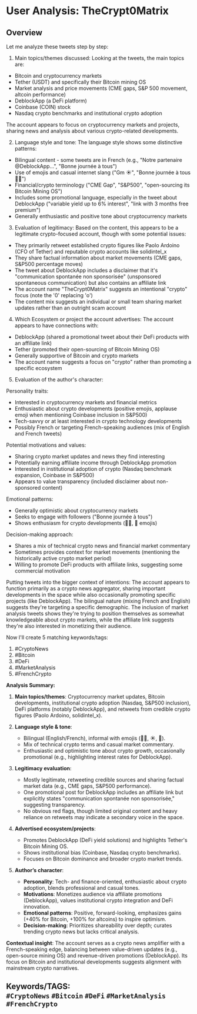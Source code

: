 # User Analysis: TheCrypt0Matrix

## Overview

<think>
Let me analyze these tweets step by step:

1. Main topics/themes discussed:
Looking at the tweets, the main topics are:
- Bitcoin and cryptocurrency markets
- Tether (USDT) and specifically their Bitcoin mining OS
- Market analysis and price movements (CME gaps, S&P 500 movement, altcoin performance)
- DeblockApp (a DeFi platform)
- Coinbase (COIN) stock
- Nasdaq crypto benchmarks and institutional crypto adoption

The account appears to focus on cryptocurrency markets and projects, sharing news and analysis about various crypto-related developments.

2. Language style and tone:
The language style shows some distinctive patterns:
- Bilingual content - some tweets are in French (e.g., "Notre partenaire @DeblockApp...", "Bonne journée à tous")
- Use of emojis and casual internet slang ("Gm ☀️", "Bonne journée à tous 🙌🏻")
- Financial/crypto terminology ("CME Gap", "S&P500", "open-sourcing its Bitcoin Mining OS")
- Includes some promotional language, especially in the tweet about DeblockApp ("variable yield up to 6% interest", "link with 3 months free premium")
- Generally enthusiastic and positive tone about cryptocurrency markets

3. Evaluation of legitimacy:
Based on the content, this appears to be a legitimate crypto-focused account, though with some potential issues:
- They primarily retweet established crypto figures like Paolo Ardoino (CFO of Tether) and reputable crypto accounts like solidintel_x
- They share factual information about market movements (CME gaps, S&P500 percentage moves)
- The tweet about DeblockApp includes a disclaimer that it's "communication spontanée non sponsorisée" (unsponsored spontaneous communication) but also contains an affiliate link
- The account name "TheCrypt0Matrix" suggests an intentional "crypto" focus (note the '0' replacing 'o')
- The content mix suggests an individual or small team sharing market updates rather than an outright scam account

4. Which Ecosystem or project the account advertises:
The account appears to have connections with:
- DeblockApp (shared a promotional tweet about their DeFi products with an affiliate link)
- Tether (promoted their open-sourcing of Bitcoin Mining OS)
- Generally supportive of Bitcoin and crypto markets
- The account name suggests a focus on "crypto" rather than promoting a specific ecosystem

5. Evaluation of the author's character:

Personality traits:
- Interested in cryptocurrency markets and financial metrics
- Enthusiastic about crypto developments (positive emojis, applause emoji when mentioning Coinbase inclusion in S&P500)
- Tech-savvy or at least interested in crypto technology developments
- Possibly French or targeting French-speaking audiences (mix of English and French tweets)

Potential motivations and values:
- Sharing crypto market updates and news they find interesting
- Potentially earning affiliate income through DeblockApp promotion
- Interested in institutional adoption of crypto (Nasdaq benchmark expansion, Coinbase in S&P500)
- Appears to value transparency (included disclaimer about non-sponsored content)

Emotional patterns:
- Generally optimistic about cryptocurrency markets
- Seeks to engage with followers ("Bonne journée à tous")
- Shows enthusiasm for crypto developments (👏🏻, 🤑 emojis)

Decision-making approach:
- Shares a mix of technical crypto news and financial market commentary
- Sometimes provides context for market movements (mentioning the historically active crypto market period)
- Willing to promote DeFi products with affiliate links, suggesting some commercial motivation

Putting tweets into the bigger context of intentions:
The account appears to function primarily as a crypto news aggregator, sharing important developments in the space while also occasionally promoting specific projects (like DeblockApp). The bilingual nature (mixing French and English) suggests they're targeting a specific demographic. The inclusion of market analysis tweets shows they're trying to position themselves as somewhat knowledgeable about crypto markets, while the affiliate link suggests they're also interested in monetizing their audience.

Now I'll create 5 matching keywords/tags:
1. #CryptoNews
2. #Bitcoin
3. #DeFi
4. #MarketAnalysis
5. #FrenchCrypto
</think>

**Analysis Summary:**

1. **Main topics/themes**: Cryptocurrency market updates, Bitcoin developments, institutional crypto adoption (Nasdaq, S&P500 inclusion), DeFi platforms (notably DeblockApp), and retweets from credible crypto figures (Paolo Ardoino, solidintel_x).

2. **Language style & tone**: 
   - Bilingual (English/French), informal with emojis (👏🏻, ☀️, 🤑).
   - Mix of technical crypto terms and casual market commentary.
   - Enthusiastic and optimistic tone about crypto growth, occasionally promotional (e.g., highlighting interest rates for DeblockApp).

3. **Legitimacy evaluation**: 
   - Mostly legitimate, retweeting credible sources and sharing factual market data (e.g., CME gaps, S&P500 performance).
   - One promotional post for DeblockApp includes an affiliate link but explicitly states "communication spontanée non sponsorisée," suggesting transparency.
   - No obvious red flags, though limited original content and heavy reliance on retweets may indicate a secondary voice in the space.

4. **Advertised ecosystem/projects**: 
   - Promotes DeblockApp (DeFi yield solutions) and highlights Tether's Bitcoin Mining OS.
   - Shows institutional bias (Coinbase, Nasdaq crypto benchmarks).
   - Focuses on Bitcoin dominance and broader crypto market trends.

5. **Author’s character**:
   - **Personality**: Tech- and finance-oriented, enthusiastic about crypto adoption, blends professional and casual tones.
   - **Motivations**: Monetizes audience via affiliate promotions (DeblockApp), values institutional crypto integration and DeFi innovation.
   - **Emotional patterns**: Positive, forward-looking, emphasizes gains (+40% for Bitcoin, +100% for altcoins) to inspire optimism.
   - **Decision-making**: Prioritizes shareability over depth; curates trending crypto news but lacks critical analysis.

**Contextual insight**: The account serves as a crypto news amplifier with a French-speaking edge, balancing between value-driven updates (e.g., open-source mining OS) and revenue-driven promotions (DeblockApp). Its focus on Bitcoin and institutional developments suggests alignment with mainstream crypto narratives.

**Keywords/TAGS**:  
`#CryptoNews` `#Bitcoin` `#DeFi` `#MarketAnalysis` `#FrenchCrypto`
---
